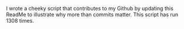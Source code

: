 I wrote a cheeky script that contributes to my Github by updating this ReadMe to illustrate why more than commits matter. This script has run 1308 times.